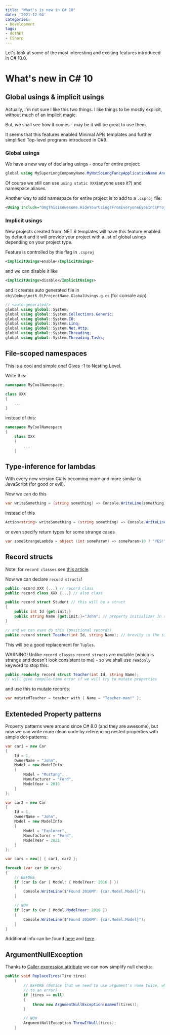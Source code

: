 ```yaml
---
title: "What's is new in C# 10"
date: '2021-12-04'
categories:
- Development
tags: 
- dotNET
- CSharp
---
```


Let's look at some of the most interesting and exciting features introduced in C# 10.0.

# What's new in C# 10

## Global usings & implicit usings

Actually, I'm not sure I like this two things. I like things to be mostly explicit, without much of an implicit magic.

But, we shall see how it comes - may be it will be great to use them.

It seems that this features enabled Minimal APIs templates and further simplified Top-level programs introduced in C#9.

### Global usings

We have a new way of declaring usings - once for entire project:

```csharp
global using MySuperLongCompanyName.MyNotSoLongFancyApplicationName.AndSomeMoreSomething.Common.BecauseEveryoneLovesCommon;
```

Of course we still can use `using static XXX`(anyone uses it?) and namespace aliases.

Another way to add namespace for entire project is to add to a `.csproj` file:

```xml
<Using Include="OmgThisIsAwesome.HideYourUsingsFromEveryoneEyesInCsProjFiles">
```

### Implicit usings

New projects created from .NET 6 templates will have this feature enabled by default and it will provide your project with a list of global usings depending on your project type.

Feature is controlled by this flag in `.csproj`

```xml
<ImplicitUsings>enable</ImplicitUsings>
```

and we can disable it like

```xml
<ImplicitUsings>disable</ImplicitUsings>
```

and it creates auto generated file in `obj\Debug\net6.0\ProjectName.GlobalUsings.g.cs` (for console app)

```csharp
// <auto-generated/>
global using global::System;
global using global::System.Collections.Generic;
global using global::System.IO;
global using global::System.Linq;
global using global::System.Net.Http;
global using global::System.Threading;
global using global::System.Threading.Tasks;
```

## File-scoped namespaces

This is a cool and simple one! Gives -1 to Nesting Level.

Write this:

```csharp
namespace MyCoolNamespace;

class XXX
{
    ...
}
```

instead of this:

```csharp
namespace MyCoolNamespace
{
    class XXX
    {
        ...
    }
```

## Type-inference for lambdas

With every new version C# is becoming more and more similar to JavaScript (for good or evil).

Now we can do this

```csharp
var writeSomething = (string something) => Console.WriteLine(something);
```

instead of this

```csharp
Action<string> writeSomething = (string something) => Console.WriteLine(something);
```

or even specify return types for some strange cases
```csharp
var someStrangeLambda = object (int someParam) => someParam>10 ? "YES!" : 42;
```

## Record structs

Note: for `record classes` see [this article](/csharp-9-records).

Now we can declare `record structs`!

```csharp
public record XXX {...} // record class
public record class XXX {...} // also class

public record struct Student // this will be a struct
{
    public int Id {get;init;}
    public string Name {get;init;}="John"; // property initializer in struct!
}

// and we can even do this (positional records)
public record struct Teacher(int Id, string Name); // brevity is the sister of talent (c)
```

This will be a good replacement for `Tuples`.

WARNING! Unlike `record classes` `record structs` are mutable (which is strange and doesn't look consistent to me) - so we shall use `readonly` keyword to stop this:

```csharp
public readonly record struct Teacher(int Id, string Name);
// will give compile-time error if we will try to mutate properties
```

and use this to mutate records:

```csharp
var mutatedTeacher = teacher with { Name = "Teacher-man!" };
```

## Extenteded Property patterns

Property patterns were around since C# 8.0 (and they are awesome), but now we can write more clean code by referencing nested properties with simple dot-patterns:

```csharp
var car1 = new Car
{
    Id = 1,
    OwnerName = "John",
    Model = new ModelInfo
    {
        Model = "Mustang",
        Manufacturer = "Ford",
        ModelYear = 2016
    }
};

var car2 = new Car
{
    Id = 1,
    OwnerName = "John",
    Model = new ModelInfo
    {
        Model = "Explorer",
        Manufacturer = "Ford",
        ModelYear = 2021
    }
};

var cars = new[] { car1, car2 };

foreach (var car in cars)
{
    // BEFORE
    if (car is Car { Model: { ModelYear: 2016 } })
    {
        Console.WriteLine($"Found 2016MY: {car.Model.Model}");
    }

    // NOW
    if (car is Car { Model.ModelYear: 2016 })
    {
        Console.WriteLine($"Found 2016MY: {car.Model.Model}");
    }
}
```


Additional info can be found [here](https://docs.microsoft.com/en-gb/dotnet/csharp/language-reference/operators/patterns#property-pattern) and [here](https://docs.microsoft.com/en-us/dotnet/csharp/fundamentals/tutorials/pattern-matching).

## ArgumentNullException

Thanks to [Caller expression attribute](https://docs.microsoft.com/en-gb/dotnet/csharp/language-reference/attributes/caller-information#argument-expressions) we can now simplify null checks:

```csharp
public void ReplaceTires(Tire tires)
    {
        // BEFORE (Notice that we need to use argument's name twice, which can lead 
        // to an error)
        if (tires == null)
        {
            throw new ArgumentNullException(nameof(tires));
        }

        // NOW
        ArgumentNullException.ThrowIfNull(tires);
    }
```
